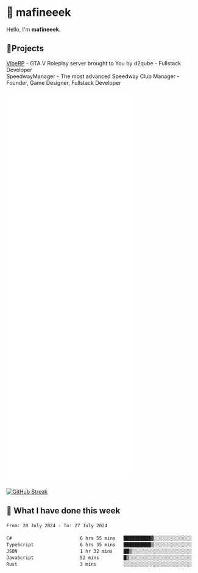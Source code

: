 # 👋 mafineeek
Hello, I'm **mafineeek**.

## 📝Projects

[VibeRP](https://v-rp.pl) - GTA V Roleplay server brought to You by d2qube - Fullstack Developer<br/>
SpeedwayManager - The most advanced Speedway Club Manager - Founder, Game Designer, Fullstack Developer


![](./github-metrics.svg)

[![GitHub Streak](https://streak-stats.demolab.com/?user=mafineeek)](https://git.io/streak-stats)

## 📰 What I have done this week
<!--START_SECTION:waka-->

```txt
From: 20 July 2024 - To: 27 July 2024

C#                         6 hrs 55 mins   ██████████▓░░░░░░░░░░░░░░   43.19 %
TypeScript                 6 hrs 35 mins   ██████████▒░░░░░░░░░░░░░░   41.16 %
JSON                       1 hr 32 mins    ██▒░░░░░░░░░░░░░░░░░░░░░░   09.65 %
JavaScript                 52 mins         █▒░░░░░░░░░░░░░░░░░░░░░░░   05.45 %
Rust                       3 mins          ░░░░░░░░░░░░░░░░░░░░░░░░░   00.34 %
```

<!--END_SECTION:waka-->

